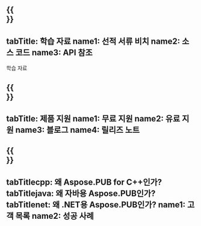 ﻿---
translation: true
deploy: false
---

{{<section learningresources>}}
---
tabTitle: 학습 자료
name1: 선적 서류 비치
name2: 소스 코드
name3: API 참조
---

학습 자료

{{<section support>}}
---
tabTitle: 제품 지원
name1: 무료 지원
name2: 유료 지원
name3: 블로그
name4: 릴리즈 노트
---

{{<section why>}}
---
tabTitlecpp: 왜 Aspose.PUB for C++인가?
tabTitlejava: 왜 자바용 Aspose.PUB인가?
tabTitlenet: 왜 .NET용 Aspose.PUB인가?
name1: 고객 목록
name2: 성공 사례
---
